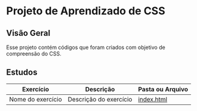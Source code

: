 # Projeto de Aprendizado de CSS


## Visão Geral

Esse projeto contém códigos que foram criados com objetivo de compreensão do CSS.


## Estudos

| Exercício         | Descrição                     | Pasta ou Arquivo                      |
|-------------------|-------------------------------|---------------------------------------|
|   Nome do exercício | Descrição do exercício     | [index.html]() |s
